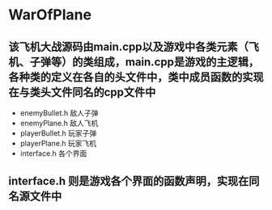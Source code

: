 # WarOfPlane


## 该飞机大战源码由main.cpp以及游戏中各类元素（飞机、子弹等）的类组成，main.cpp是游戏的主逻辑，各种类的定义在各自的头文件中，类中成员函数的实现在与类头文件同名的cpp文件中<br>
- enemyBullet.h  敌人子弹<br>
- enemyPlane.h   敌人飞机<br>
- playerBullet.h 玩家子弹<br>
- playerPlane.h  玩家飞机<br>
- interface.h    各个界面<br>

## interface.h 则是游戏各个界面的函数声明，实现在同名源文件中<br>
